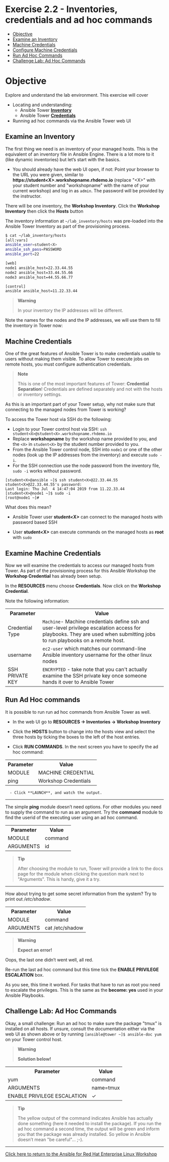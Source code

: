 # Exercise 2.2 - Inventories, credentials and ad hoc commands

* [Objective](#objective)
* [Examine an Inventory](#examine-an-inventory)
* [Machine Credentials](#machine-credentials)
* [Configure Machine Credentials](#examine-machine-credentials)
* [Run Ad Hoc Commands](#run-ad-hoc-commands)
* [Challenge Lab: Ad Hoc Commands](#challenge-lab-ad-hoc-commands)

# Objective

Explore and understand the lab environment.  This exercise will cover
- Locating and understanding:
  - Ansible Tower [**Inventory**](https://docs.ansible.com/ansible-tower/latest/html/userguide/inventories.html)
  - Ansible Tower [**Credentials**](https://docs.ansible.com/ansible-tower/latest/html/userguide/credentials.html)
- Running ad hoc commands via the Ansible Tower web UI

## Examine an Inventory

The first thing we need is an inventory of your managed hosts. This is the equivalent of an inventory file in Ansible Engine. There is a lot more to it (like dynamic inventories) but let’s start with the basics.

  - You should already have the web UI open, if not: Point your browser to the URL you were given, similar to **https://student\<X\>.workshopname.rhdemo.io** (replace "\<X\>" with your student number and "workshopname" with the name of your current workshop) and log in as `admin`. The password will be provided by the instructor.

There will be one inventory, the **Workshop Inventory**. Click the **Workshop Inventory** then click the **Hosts** button

The inventory information at `~/lab_inventory/hosts` was pre-loaded into the Ansible Tower Inventory as part of the provisioning process.

```bash
$ cat ~/lab_inventory/hosts
[all:vars]
ansible_user=student<X>
ansible_ssh_pass=PASSWORD
ansible_port=22

[web]
node1 ansible_host=22.33.44.55
node2 ansible_host=33.44.55.66
node3 ansible_host=44.55.66.77

[control]
ansible ansible_host=11.22.33.44
```
> **Warning**
>
> In your inventory the IP addresses will be different.

Note the names for the nodes and the IP addresses, we will use them to fill the inventory in Tower now:


## Machine Credentials

One of the great features of Ansible Tower is to make credentials usable to users without making them visible. To allow Tower to execute jobs on remote hosts, you must configure authentication credentials.

> **Note**
>
> This is one of the most important features of Tower: **Credential Separation**\! Credentials are defined separately and not with the hosts or inventory settings.

As this is an important part of your Tower setup, why not make sure that connecting to the managed nodes from Tower is working?

 To access the Tower host via SSH do the following:

- Login to your Tower control host via SSH: `ssh student<X>@student<X>.workshopname.rhdemo.io`
- Replace **workshopname** by the workshop name provided to you, and the `<X>` in `student<X>` by the student number provided to you.
- From the Ansible Tower control node, SSH into `node1` or one of the other nodes (look up the IP addresses from the inventory) and execute `sudo -i`.
- For the SSH connection use the node password from the inventory file, `sudo -i` works without password.

```
[student<X>@ansible ~]$ ssh student<X>@22.33.44.55
student<X>@22.33.44.55's password:
Last login: Thu Jul  4 14:47:04 2019 from 11.22.33.44
[student<X>@node1 ~]$ sudo -i
[root@node1 ~]#
```

What does this mean?

  - Ansible Tower user **student\<X>** can connect to the managed hosts with password based SSH

  - User **student\<X>** can execute commands on the managed hosts as **root** with `sudo`

## Examine Machine Credentials

Now we will examine the credentials to access our managed hosts from Tower.  As part of the provisioning process for this Ansible Workshop the **Workshop Credential** has already been setup.

In the **RESOURCES** menu choose **Credentials**. Now click on the **Workshop Credential**.

Note the following information:

<table>
  <tr>
    <th>Parameter</th>
    <th>Value</th>
  </tr>
  <tr>
    <td>Credential Type</td>
    <td><code>Machine</code>- Machine credentials define ssh and user-level privilege escalation access for playbooks. They are used when submitting jobs to run playbooks on a remote host.</td>
  </tr>
  <tr>
    <td>username</td>
    <td><code>ec2-user</code> which matches our command-line Ansible inventory username for the other linux nodes</td>
  </tr>
  <tr>
    <td>SSH PRIVATE KEY</td>
    <td><code>ENCRYPTED</code> - take note that you can't actually examine the SSH private key once someone hands it over to Ansible Tower</td>
  </tr>
</table>

## Run Ad Hoc commands

It is possible to run run ad hoc commands from Ansible Tower as well.

  - In the web UI go to **RESOURCES → Inventories → Workshop Inventory**

  - Click the **HOSTS** button to change into the hosts view and select the three hosts by ticking the boxes to the left of the host entries.

  - Click **RUN COMMANDS**. In the next screen you have to specify the ad hoc command:

  <table>
    <tr>
      <th>Parameter</th>
      <th>Value</th>
    </tr>
    <tr>
      <td>MODULE</td>
      <td>MACHINE CREDENTIAL</td>
    </tr>
    <tr>
      <td>ping</td>
      <td>Workshop Credentials</td>
    </tr>
  </table>

      - Click **LAUNCH**, and watch the output.

<hr>

The simple **ping** module doesn’t need options. For other modules you need to supply the command to run as an argument. Try the **command** module to find the userid of the executing user using an ad hoc command.



  <table>
    <tr>
      <th>Parameter</th>
      <th>Value</th>
    </tr>
    <tr>
      <td>MODULE</td>
      <td>command</td>
    </tr>
    <tr>
      <td>ARGUMENTS</td>
      <td>id</td>
    </tr>
  </table>

> **Tip**
>
> After choosing the module to run, Tower will provide a link to the docs page for the module when clicking the question mark next to "Arguments". This is handy, give it a try.

<hr>

How about trying to get some secret information from the system? Try to print out */etc/shadow*.

<table>
  <tr>
    <th>Parameter</th>
    <th>Value</th>
  </tr>
  <tr>
    <td>MODULE</td>
    <td>command</td>
  </tr>
  <tr>
    <td>ARGUMENTS</td>
    <td>cat /etc/shadow</td>
  </tr>
</table>


> **Warning**
>
> **Expect an error\!**

Oops, the last one didn’t went well, all red.

Re-run the last ad hoc command but this time tick the **ENABLE PRIVILEGE ESCALATION** box.

As you see, this time it worked. For tasks that have to run as root you need to escalate the privileges. This is the same as the **become: yes** used in your Ansible Playbooks.

## Challenge Lab: Ad Hoc Commands

Okay, a small challenge: Run an ad hoc to make sure the package "tmux" is installed on all hosts. If unsure, consult the documentation either via the web UI as shown above or by running `[ansible@tower ~]$ ansible-doc yum` on your Tower control host.

> **Warning**
>
> **Solution below\!**

<table>
  <tr>
    <th>Parameter</th>
    <th>Value</th>
  </tr>
  <tr>
    <td>yum</td>
    <td>command</td>
  </tr>
  <tr>
    <td>ARGUMENTS</td>
    <td>name=tmux</td>
  </tr>
  <tr>
    <td>ENABLE PRIVILEGE ESCALATION</td>
    <td>✓</td>
  </tr>
</table>

> **Tip**
>
> The yellow output of the command indicates Ansible has actually done something (here it needed to install the package). If you run the ad hoc command a second time, the output will be green and inform you that the package was already installed. So yellow in Ansible doesn’t mean "be careful"…​ ;-).

----

[Click here to return to the Ansible for Red Hat Enterprise Linux Workshop](../README.md#section-2---ansible-tower-exercises)
